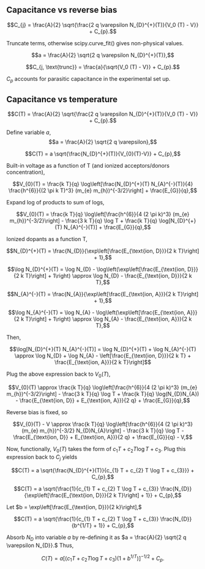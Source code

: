 ## Capacitance vs reverse bias

$$C_{j} = \frac{A}{2} \sqrt{\frac{2 q \varepsilon N_{D}^{+}(T)}{V_0 (T) - V}} + C_{p}.$$

Truncate terms, otherwise scipy.curve_fit() gives non-physical values.

$$a = \frac{A}{2} \sqrt{2 q \varepsilon N_{D}^{+}(T)},$$

$$C_{j, \text{trunc}} = \frac{a}{\sqrt{V_0 (T) - V}} + C_{p}.$$

$C_{p}$ accounts for parasitic capacitance in the experimental set up.

## Capacitance vs temperature
$$C(T) = \frac{A}{2} \sqrt{\frac{2 q \varepsilon N_{D}^{+}(T)}{V_0 (T) - V}} + C_{p}.$$

Define variable $a,$
$$a = \frac{A}{2} \sqrt{2 q \varepsilon},$$

$$C(T) = a \sqrt{\frac{N_{D}^{+}(T)}{V_{0}(T)-V}} + C_{p},$$

Built-in voltage as a function of T (and ionized acceptors/donors concentration),

$$V_{0}(T) = \frac{k T}{q} \log\left[\frac{N_{D}^{+}(T) N_{A}^{-}(T)}{4} \frac{h^{6}}{(2 \pi k T)^3} (m_{e} m_{h})^{-3/2}\right] + \frac{E_{G}}{q},$$

Expand log of products to sum of logs,

$$V_{0}(T) = \frac{k T}{q} \log\left[\frac{h^{6}}{4 (2 \pi k)^3} (m_{e} m_{h})^{-3/2}\right] - \frac{3 k T}{q} \log T + \frac{k T}{q} \log[N_{D}^{+}(T) N_{A}^{-}(T)] + \frac{E_{G}}{q},$$

Ionized dopants as a function T,

$$N_{D}^{+}(T) = \frac{N_{D}}{\exp\left[\frac{E_{\text{ion, D}}}{2 k T}\right] + 1},$$

$$\log N_{D}^{+}(T) = \log N_{D} - \log\left(\exp\left[\frac{E_{\text{ion, D}}}{2 k T}\right] + 1\right) \approx \log N_{D} - \frac{E_{\text{ion, D}}}{2 k T},$$

$$N_{A}^{-}(T) = \frac{N_{A}}{\exp\left[\frac{E_{\text{ion, A}}}{2 k T}\right] + 1},$$

$$\log N_{A}^{-}(T) = \log N_{A} - \log\left(\exp\left[\frac{E_{\text{ion, A}}}{2 k T}\right] + 1\right) \approx \log N_{A} - \frac{E_{\text{ion, A}}}{2 k T},$$

Then,

$$\log[N_{D}^{+}(T) N_{A}^{-}(T)] = \log N_{D}^{+}(T) + \log N_{A}^{-}(T) \approx \log N_{D} + \log N_{A} - \left[\frac{E_{\text{ion, D}}}{2 k T} + \frac{E_{\text{ion, A}}}{2 k T}\right]$$ 

Plug the above expression back to $V_{0}(T),$

$$V_{0}(T) \approx \frac{k T}{q} \log\left[\frac{h^{6}}{4 (2 \pi k)^3} (m_{e} m_{h})^{-3/2}\right] - \frac{3 k T}{q} \log T + \frac{k T}{q} \log(N_{D}N_{A}) - \frac{E_{\text{ion, D}} + E_{\text{ion, A}}}{2 q} + \frac{E_{G}}{q},$$

Reverse bias is fixed, so

$$V_{0}(T) - V \approx \frac{k T}{q} \log\left[\frac{h^{6}}{4 (2 \pi k)^3} (m_{e} m_{h})^{-3/2} N_{D}N_{A}\right] - \frac{3 k T}{q} \log T - \frac{E_{\text{ion, D}} + E_{\text{ion, A}}}{2 q} + \frac{E_{G}}{q} - V,$$

Now, functionally, $V_{0}(T)$ takes the form of $c_{1} T + c_{2} T \log T + c_{3}.$ Plug this expression back to $C_{j}$ yields

$$C(T) = a \sqrt{\frac{N_{D}^{+}(T)}{c_{1} T + c_{2} T \log T + c_{3}}} + C_{p},$$

$$C(T) = a \sqrt{\frac{1}{c_{1} T + c_{2} T \log T + c_{3}} \frac{N_{D}}{\exp\left[\frac{E_{\text{ion, D}}}{2 k T}\right] + 1}} + C_{p},$$

Let $b = \exp\left[\frac{E_{\text{ion, D}}}{2 k}\right],$

$$C(T) = a \sqrt{\frac{1}{c_{1} T + c_{2} T \log T + c_{3}} \frac{N_{D}}{b^{1/T} + 1}} + C_{p},$$

Absorb $N_{D}$ into variable $a$ by re-defining it as $a = \frac{A}{2} \sqrt{2 q \varepsilon N_{D}}.$ Thus,

$$C(T) = a \left[(c_{1} T + c_{2} T \log T + c_{3}) (1 + b^{1/T})\right]^{-1/2} + C_{p}.$$